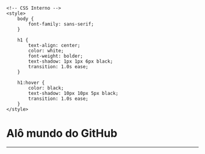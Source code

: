 <html lang="en">
<head>
    <meta charset="UTF-8">
    <meta http-equiv="X-UA-Compatible" content="IE=edge">
    <meta name="author" content="Eric Ribeiro">
    <title>Hello World GitHub</title>

    <!-- CSS Interno -->
    <style>
        body {
            font-family: sans-serif;
        }

        h1 {
            text-align: center;
            color: white;
            font-weight: bolder;
            text-shadow: 1px 1px 6px black;
            transition: 1.0s ease;
        }

        h1:hover {
            color: black;
            text-shadow: 10px 10px 5px black;
            transition: 1.0s ease;
        }
    </style>
</head>
<body>
    <h1>Alô mundo do GitHub</h1>
    <hr />
</body>
</html>
